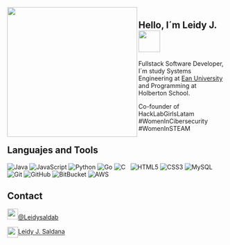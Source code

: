 <img align="left" src="https://pbs.twimg.com/profile_banners/488065579/1551909206/1500x500" width=300>

<h2> Hello, I´m Leidy J. <img src="https://i.pinimg.com/originals/0e/3e/e5/0e3ee551876e1ad2a39f89e4adf9168a.gif" width="50"></h2>

Fullstack Software Developer, I´m study Systems Engineering at [Ean University](https://universidadean.edu.co/) and Programming at Holberton School.

Co-founder of HackLabGirlsLatam #WomenInCibersecurity #WomenInSTEAM

## Languajes and Tools

![Java](https://img.shields.io/badge/-Java-black?logo=java&style=social)
![JavaScript](https://img.shields.io/badge/-JavaScript-black?logo=javascript&style=social)
![Python](https://img.shields.io/badge/-Python-black?logo=Python&style=social)
![Go](https://img.shields.io/badge/-Golang-black?logo=go&style=social)
![C](https://img.shields.io/badge/-C-black?logo=c&style=social)&nbsp;&nbsp;
![HTML5](https://img.shields.io/badge/-HTML5-black?logo=html5&style=social)
![CSS3](https://img.shields.io/badge/-CSS3-black?logo=css3&style=social)
![MySQL](https://img.shields.io/badge/-MySQL-black?logo=mysql&style=social)
![Git](https://img.shields.io/badge/-Git-black?logo=git&style=social)
![GitHub](https://img.shields.io/badge/-GitHub-black?logo=github&style=social)
![BitBucket](https://img.shields.io/badge/-Bitbucket-black?logo=bitbucket&style=social)
![AWS](https://img.shields.io/badge/-AWS-black?logo=amazon-aws&style=social)

## Contact

<img src="https://emoji.gg/assets/emoji/3423_twitter_gif.gif" width=25>[@Leidysaldab](https://twitter.com/leidysaldab)


<img align="center" src="https://i1.wp.com/www.owlishcommunications.com/thewisdomzone/wp-content/uploads/LINKEDIN-LOGO-2-Animated-Pulsating.gif?fit=500%2C500&ssl=1" width=25>[Leidy J. Saldana](https://www.linkedin.com/in/leidy-johana-saldana/)
